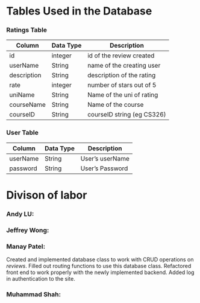 # Tables Used in the Database

### Ratings Table
| Column       | Data Type | Description              |
|--------------|-----------|--------------------------|
| id           | integer   | id of the review created |
| userName     | String    | name of the creating user|
| description  | String    | description of the rating|
| rate         | integer   | number of stars out of 5 |
| uniName      | String    | Name of the uni of rating|
| courseName   | String    | Name of the course       |
| courseID     | String    | courseID string (eg CS326)|

### User Table
| Column       | Data Type | Description              |
|--------------|-----------|--------------------------|
| userName     | String    | User’s userName          |
| password 	   | String    | User’s Password          |

# Divison of labor

### Andy LU:


### Jeffrey Wong:


### Manay Patel:
Created and implemented database class to work with CRUD operations on _reviews_. Filled out routing functions to use this database class. Refactored front end to work properly with the newly implemented backend. Added log in authentication to the site.

### Muhammad Shah:
